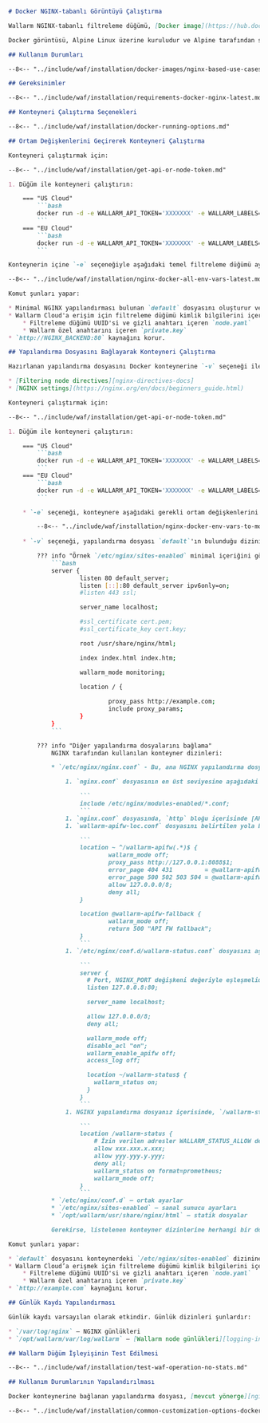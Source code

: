 ```markdown
# Docker NGINX‑tabanlı Görüntüyü Çalıştırma

Wallarm NGINX‑tabanlı filtreleme düğümü, [Docker image](https://hub.docker.com/r/wallarm/node) kullanılarak dağıtılabilir. Bu düğüm, kurulum sırasında otomatik olarak tanımlanan hem x86_64 hem de ARM64 mimarilerini destekler. Bu makale, Docker görüntüsünden düğümün nasıl çalıştırılacağı konusunda yol gösterir.

Docker görüntüsü, Alpine Linux üzerine kuruludur ve Alpine tarafından sağlanan NGINX sürümünü içerir. Şu anda, en son görüntü Alpine Linux sürüm 3.20 kullanır; bu sürümde NGINX stable 1.26.2 yer alır.

## Kullanım Durumları

--8<-- "../include/waf/installation/docker-images/nginx-based-use-cases.md"

## Gereksinimler

--8<-- "../include/waf/installation/requirements-docker-nginx-latest.md"

## Konteyneri Çalıştırma Seçenekleri

--8<-- "../include/waf/installation/docker-running-options.md"

## Ortam Değişkenlerini Geçirerek Konteyneri Çalıştırma

Konteyneri çalıştırmak için:

--8<-- "../include/waf/installation/get-api-or-node-token.md"

1. Düğüm ile konteyneri çalıştırın:

    === "US Cloud"
        ```bash
        docker run -d -e WALLARM_API_TOKEN='XXXXXXX' -e WALLARM_LABELS='group=<GROUP>' -e NGINX_BACKEND='example.com' -e WALLARM_API_HOST='us1.api.wallarm.com' -p 80:80 wallarm/node:5.3.0
        ```
    === "EU Cloud"
        ```bash
        docker run -d -e WALLARM_API_TOKEN='XXXXXXX' -e WALLARM_LABELS='group=<GROUP>' -e NGINX_BACKEND='example.com' -p 80:80 wallarm/node:5.3.0
        ```

Konteynerin içine `-e` seçeneğiyle aşağıdaki temel filtreleme düğümü ayarlarını geçirebilirsiniz:

--8<-- "../include/waf/installation/nginx-docker-all-env-vars-latest.md"

Komut şunları yapar:

* Minimal NGINX yapılandırması bulunan `default` dosyasını oluşturur ve filtreleme düğümü yapılandırmasını konteynerdeki `/etc/nginx/sites-enabled` dizinine aktarır.
* Wallarm Cloud'a erişim için filtreleme düğümü kimlik bilgilerini içeren dosyaları konteynerdeki `/opt/wallarm/etc/wallarm` dizininde oluşturur:
    * Filtreleme düğümü UUID'si ve gizli anahtarı içeren `node.yaml`
    * Wallarm özel anahtarını içeren `private.key`
* `http://NGINX_BACKEND:80` kaynağını korur.

## Yapılandırma Dosyasını Bağlayarak Konteyneri Çalıştırma

Hazırlanan yapılandırma dosyasını Docker konteynerine `-v` seçeneği ile bağlayabilirsiniz. Dosya aşağıdaki ayarları içermelidir:

* [Filtering node directives][nginx-directives-docs]
* [NGINX settings](https://nginx.org/en/docs/beginners_guide.html)

Konteyneri çalıştırmak için:

--8<-- "../include/waf/installation/get-api-or-node-token.md"

1. Düğüm ile konteyneri çalıştırın:

    === "US Cloud"
        ```bash
        docker run -d -e WALLARM_API_TOKEN='XXXXXXX' -e WALLARM_LABELS='group=<GROUP>' -e WALLARM_API_HOST='us1.api.wallarm.com' -v /configs/default:/etc/nginx/sites-enabled/default -p 80:80 wallarm/node:5.3.0
        ```
    === "EU Cloud"
        ```bash
        docker run -d -e WALLARM_API_TOKEN='XXXXXXX' -e WALLARM_LABELS='group=<GROUP>' -v /configs/default:/etc/nginx/sites-enabled/default -p 80:80 wallarm/node:5.3.0
        ```

    * `-e` seçeneği, konteynere aşağıdaki gerekli ortam değişkenlerini geçirir:

        --8<-- "../include/waf/installation/nginx-docker-env-vars-to-mount-latest.md"
    
    * `-v` seçeneği, yapılandırma dosyası `default`'ın bulunduğu dizini konteynerdeki `/etc/nginx/sites-enabled` dizinine bağlar.

        ??? info "Örnek `/etc/nginx/sites-enabled` minimal içeriğini görün"
            ```bash
            server {
                    listen 80 default_server;
                    listen [::]:80 default_server ipv6only=on;
                    #listen 443 ssl;

                    server_name localhost;

                    #ssl_certificate cert.pem;
                    #ssl_certificate_key cert.key;

                    root /usr/share/nginx/html;

                    index index.html index.htm;

                    wallarm_mode monitoring;

                    location / {
                            
                            proxy_pass http://example.com;
                            include proxy_params;
                    }
            }
            ```

        ??? info "Diğer yapılandırma dosyalarını bağlama"
            NGINX tarafından kullanılan konteyner dizinleri:

            * `/etc/nginx/nginx.conf` - Bu, ana NGINX yapılandırma dosyasıdır. Bu dosyayı bağlamaya karar verirseniz, Wallarm’ın doğru çalışması için ek adımlar gereklidir:

                1. `nginx.conf` dosyasının en üst seviyesine aşağıdaki ayarı ekleyin:

                    ```
                    include /etc/nginx/modules-enabled/*.conf;
                    ```
                1. `nginx.conf` dosyasında, `http` bloğu içerisinde [API Specification Enforcement][api-policy-enf-docs] yapılandırma dosyasına işaret eden `wallarm_srv_include /etc/nginx/wallarm-apifw-loc.conf;` yönergesini ekleyin.
                1. `wallarm-apifw-loc.conf` dosyasını belirtilen yola bağlayın. İçeriği şu şekilde olmalıdır:

                    ```
                    location ~ ^/wallarm-apifw(.*)$ {
                            wallarm_mode off;
                            proxy_pass http://127.0.0.1:8088$1;
                            error_page 404 431         = @wallarm-apifw-fallback;
                            error_page 500 502 503 504 = @wallarm-apifw-fallback;
                            allow 127.0.0.0/8;
                            deny all;
                    }

                    location @wallarm-apifw-fallback {
                            wallarm_mode off;
                            return 500 "API FW fallback";
                    }
                    ```
                1. `/etc/nginx/conf.d/wallarm-status.conf` dosyasını aşağıdaki içerikle bağlayın. Verilen yapılandırmadaki her hangi bir satırın değiştirilmemesi, düğüm metriklerinin Wallarm Cloud’a başarılı bir şekilde yüklenmesi için çok önemlidir:

                    ```
                    server {
                      # Port, NGINX_PORT değişkeni değeriyle eşleşmelidir
                      listen 127.0.0.8:80;

                      server_name localhost;

                      allow 127.0.0.0/8;
                      deny all;

                      wallarm_mode off;
                      disable_acl "on";
                      wallarm_enable_apifw off;
                      access_log off;

                      location ~/wallarm-status$ {
                        wallarm_status on;
                      }
                    }
                    ```
                1. NGINX yapılandırma dosyanız içerisinde, `/wallarm-status` uç noktası için aşağıdaki yapılandırmayı ayarlayın:

                    ```
                    location /wallarm-status {
                        # İzin verilen adresler WALLARM_STATUS_ALLOW değişkeni değeriyle eşleşmelidir
                        allow xxx.xxx.x.xxx;
                        allow yyy.yyy.y.yyy;
                        deny all;
                        wallarm_status on format=prometheus;
                        wallarm_mode off;
                    }
                    ```
            * `/etc/nginx/conf.d` — ortak ayarlar
            * `/etc/nginx/sites-enabled` — sanal sunucu ayarları
            * `/opt/wallarm/usr/share/nginx/html` — statik dosyalar

            Gerekirse, listelenen konteyner dizinlerine herhangi bir dosya bağlayabilirsiniz. Filtreleme düğümü yönergeleri, `/etc/nginx/sites-enabled/default` dosyasında tanımlanmalıdır.

Komut şunları yapar:

* `default` dosyasını konteynerdeki `/etc/nginx/sites-enabled` dizinine bağlar.
* Wallarm Cloud’a erişmek için filtreleme düğümü kimlik bilgilerini içeren dosyaları konteynerdeki `/opt/wallarm/etc/wallarm` dizininde oluşturur:
    * Filtreleme düğümü UUID'si ve gizli anahtarı içeren `node.yaml`
    * Wallarm özel anahtarını içeren `private.key`
* `http://example.com` kaynağını korur.

## Günlük Kaydı Yapılandırması

Günlük kaydı varsayılan olarak etkindir. Günlük dizinleri şunlardır:

* `/var/log/nginx` — NGINX günlükleri
* `/opt/wallarm/var/log/wallarm` — [Wallarm node günlükleri][logging-instr]

## Wallarm Düğüm İşleyişinin Test Edilmesi

--8<-- "../include/waf/installation/test-waf-operation-no-stats.md"

## Kullanım Durumlarının Yapılandırılması

Docker konteynerine bağlanan yapılandırma dosyası, [mevcut yönerge][nginx-directives-docs] içerisindeki filtreleme düğümü yapılandırmasını tanımlamalıdır. Aşağıda, yaygın olarak kullanılan bazı filtreleme düğümü yapılandırma seçenekleri bulunmaktadır:

--8<-- "../include/waf/installation/common-customization-options-docker-4.4.md"
```